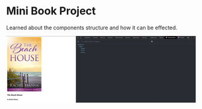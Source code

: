 # Mini Book Project 

Learned about the components structure and how it can be effected. 


<img src="/mini-book-project/image/booksc.png" alt="" />
